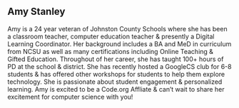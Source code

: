 ## Amy Stanley

Amy is a 24 year veteran of Johnston County Schools where she has been a classroom teacher, computer education teacher & presently a Digital Learning Coordinator.  Her background includes a BA and MeD in curriculum from NCSU as well as many certifications including Online Teaching & Gifted Education. Throughout of her career, she has taught 100+ hours of PD at the school & district. She has recently hosted a GoogleCS club for 6-8 students & has offered other workshops for students to help them explore technology. She is passionate about student engagement & personalized learning.  Amy is excited to be a Code.org Affliate & can’t wait to share her excitement for computer science with you!